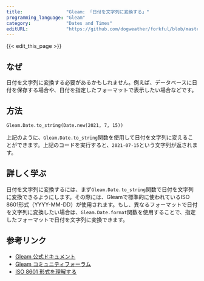 ```yaml
---
title:                "Gleam: 「日付を文字列に変換する」"
programming_language: "Gleam"
category:             "Dates and Times"
editURL:              "https://github.com/dogweather/forkful/blob/master/content/ja/gleam/converting-a-date-into-a-string.md"
---
```


{{< edit_this_page >}}

## なぜ

日付を文字列に変換する必要があるかもしれません。例えば、データベースに日付を保存する場合や、日付を指定したフォーマットで表示したい場合などです。

## 方法

```
Gleam.Date.to_string(Date.new(2021, 7, 15))
```

上記のように、`Gleam.Date.to_string`関数を使用して日付を文字列に変えることができます。上記のコードを実行すると、`2021-07-15`という文字列が返されます。

## 詳しく学ぶ

日付を文字列に変換するには、まず`Gleam.Date.to_string`関数で日付を文字列に変換できるようにします。その際には、Gleamで標準的に使われているISO 8601形式（YYYY-MM-DD）が使用されます。もし、異なるフォーマットで日付を文字列に変換したい場合は、`Gleam.Date.format`関数を使用することで、指定したフォーマットで日付を文字列に変換できます。

## 参考リンク

- [Gleam 公式ドキュメント](https://gleam.run/getting-started/getting-started)
- [Gleam コミュニティフォーラム](https://forum.gleam.run/)
- [ISO 8601 形式を理解する](https://ja.wikipedia.org/wiki/ISO_8601)